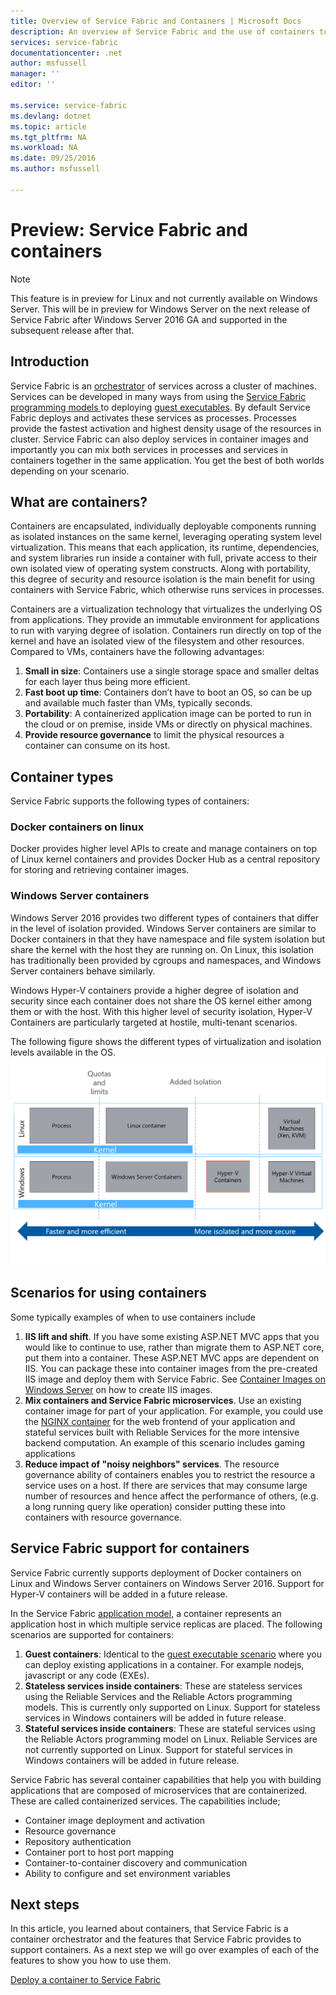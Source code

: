 ```yaml
---
title: Overview of Service Fabric and Containers | Microsoft Docs
description: An overview of Service Fabric and the use of containers to deploy microservice applications. This article provides an overview of how containers can be used and the capabilities available in Service Fabric
services: service-fabric
documentationcenter: .net
author: msfussell
manager: ''
editor: ''

ms.service: service-fabric
ms.devlang: dotnet
ms.topic: article
ms.tgt_pltfrm: NA
ms.workload: NA
ms.date: 09/25/2016
ms.author: msfussell

---
```

# Preview: Service Fabric and containers
> [!NOTE]
> This feature is in preview for Linux and not currently available on Windows Server. This will be in preview for Windows Server on the next release of Service Fabric after Windows Server 2016 GA and supported in the subsequent release after that.
> 
> 

## Introduction
Service Fabric is an [orchestrator](service-fabric-cluster-resource-manager-introduction.md) of services across a cluster of machines. Services can be developed in many ways from using the [Service Fabric programming models ](service-fabric-choose-framework.md) to deploying [guest executables](service-fabric-deploy-existing-app.md). By default Service Fabric deploys and activates these services as processes. Processes provide the fastest activation and highest density usage of the resources in cluster. Service Fabric can also deploy services in container images and importantly you can mix both services in processes and services in containers together in the same application. You get the best of both worlds depending on your scenario.

## What are containers?
Containers are encapsulated, individually deployable components running as isolated instances on the same kernel, leveraging operating system level virtualization. This means that each application, its runtime, dependencies, and system libraries run inside a container with full, private access to their own isolated view of operating system constructs. Along with portability, this degree of security and resource isolation is the main benefit for using containers with Service Fabric, which otherwise runs services in processes. 

Containers are a virtualization technology that virtualizes the underlying OS from applications. They provide an immutable environment for applications to run with varying degree of isolation. Containers run directly on top of the kernel and have an isolated view of the filesystem and other resources. Compared to VMs, containers have the following advantages:

1. **Small in size**: Containers use a single storage space and smaller deltas for each layer thus being more efficient.
2. **Fast boot up time**: Containers don’t have to boot an OS, so can be up and available much faster than VMs, typically seconds.
3. **Portability**: A containerized application image can be ported to run in the cloud or on premise, inside VMs or directly on physical machines.
4. **Provide resource governance** to limit the physical resources a container can consume on its host.

## Container types
Service Fabric supports the following types of containers:

### Docker containers on linux
Docker provides higher level APIs to create and manage containers on top of Linux kernel containers and provides Docker Hub as a central repository for storing and retrieving container images. 

### Windows Server containers
Windows Server 2016 provides two different types of containers that differ in the level of isolation provided. Windows Server containers are similar to Docker containers in that they have namespace and file system isolation but share the kernel with the host they are running on. On Linux, this isolation has traditionally been provided by cgroups and namespaces, and Windows Server containers behave similarly. 

Windows Hyper-V containers provide a higher degree of isolation and security since each container does not share the OS kernel either among them or with the host. With this higher level of security isolation, Hyper-V Containers are particularly targeted at hostile, multi-tenant scenarios.

The following figure shows the different types of virtualization and isolation levels available in the OS.
![Service Fabric platform][Image1]

## Scenarios for using containers
Some typically examples of when to use containers include

1. **IIS lift and shift**. If you have some existing ASP.NET MVC apps that you would like to continue to use, rather than migrate them to ASP.NET core, put them into a container. These ASP.NET MVC apps are dependent on IIS. You can package these into container images from the pre-created IIS image and deploy them with Service Fabric. See [Container Images on Windows Server](https://msdn.microsoft.com/virtualization/windowscontainers/quick_start/quick_start_images) on how to create IIS images.
2. **Mix containers and Service Fabric microservices**. Use an existing container image for part of your application. For example, you could use the [NGINX container](https://hub.docker.com/_/nginx/) for the web frontend of your application and stateful services built with Reliable Services for the more intensive backend computation. An example of this scenario includes gaming applications
3. **Reduce impact of "noisy neighbors" services**. The resource governance ability of containers enables you to restrict the resource a service uses on a host. If there are services that may consume large number of resources and hence affect the performance of others, (e.g. a long running query like operation) consider putting these into containers with resource governance.

## Service Fabric support for containers
Service Fabric currently supports deployment of Docker containers on Linux and Windows Server containers on Windows Server 2016. Support for Hyper-V containers will be added in a future release. 

In the Service Fabric [application model](service-fabric-application-model.md), a container represents an application host in which multiple service replicas are placed. The following scenarios are supported for containers:

1. **Guest containers**: Identical to the [guest executable scenario](service-fabric-deploy-existing-app.md)  where you can deploy existing applications in a container. For example nodejs, javascript or any code (EXEs).
2. **Stateless services inside containers**: These are stateless services using the Reliable Services and the Reliable Actors programming models. This is currently only supported on Linux. Support for stateless services in Windows containers will be added in future release.
3. **Stateful services inside containers**: These are stateful services using the Reliable Actors programming model on Linux. Reliable Services are not currently supported on Linux.  Support for stateful services in Windows containers will be added in future release.

Service Fabric has several container capabilities that help you with building applications that are composed of microservices that are containerized. These are called containerized services. The capabilities include;

* Container image deployment and activation
* Resource governance
* Repository authentication
* Container port to host port mapping
* Container-to-container discovery and communication
* Ability to configure and set environment variables

## Next steps
In this article, you learned about containers, that Service Fabric is a container orchestrator and the features that Service Fabric provides to support containers. As a next step we will go over examples of each of the features to show you how to use them. 

[Deploy a container to Service Fabric](service-fabric-deploy-container.md)

[Image1]: media/service-fabric-containers/Service-Fabric-Types-of-Isolation.png

